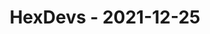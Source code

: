 ---
layout: post
title: HexDevs - 2021-12-25
datetime: '2021-12-25T11:00:00-08:00'
name: HexDevs
external_url: https://meetingplace.io/hexdevs/events/6378
online_event: true
year_month: 2021-12
---